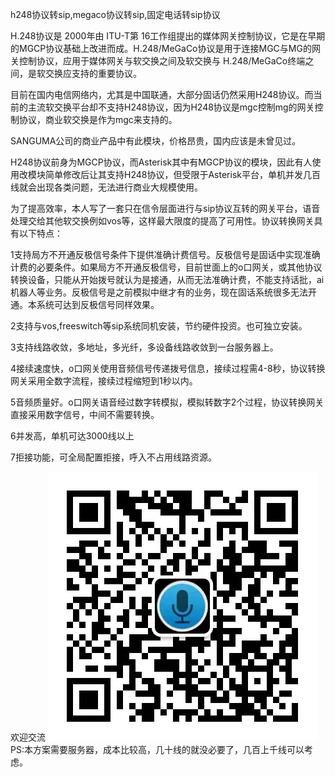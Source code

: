 
h248协议转sip,megaco协议转sip,固定电话转sip协议


H.248协议是 2000年由 ITU-T第 16工作组提出的媒体网关控制协议，它是在早期的MGCP协议基础上改进而成。H.248/MeGaCo协议是用于连接MGC与MG的网关控制协议，应用于媒体网关与软交换之间及软交换与 H.248/MeGaCo终端之间，是软交换应支持的重要协议。

目前在国内电信网络内，尤其是中国联通，大部分固话仍然采用H248协议。而当前的主流软交换平台却不支持H248协议，因为H248协议是mgc控制mg的网关控制协议，商业软交换是作为mgc来支持的。

SANGUMA公司的商业产品中有此模块，价格昂贵，国内应该是未曾见过。

H248协议前身为MGCP协议，而Asterisk其中有MGCP协议的模块，因此有人使用改模块简单修改后让其支持H248协议，但受限于Asterisk平台，单机并发几百线就会出现各类问题，无法进行商业大规模使用。


为了提高效率，本人写了一套只在信令层面进行与sip协议互转的网关平台，语音处理交给其他软交换例如vos等，这样最大限度的提高了可用性。协议转换网关具有以下特点：

1支持局方不开通反极信号条件下提供准确计费信号。反极信号是固话中实现准确计费的必要条件。如果局方不开通反极信号，目前世面上的o口网关，或其他协议转换设备，只能从开始拨号就认为是接通，从而无法准确计费，不能支持话批，ai机器人等业务。反极信号是之前模拟中继才有的业务，现在固话系统很多无法开通。本系统可达到反极信号同样效果。

2支持与vos,freeswitch等sip系统同机安装，节约硬件投资。也可独立安装。

3支持线路收敛，多地址，多光纤，多设备线路收敛到一台服务器上。

4接续速度快，o口网关使用音频信号传递拨号信息，接续过程需4-8秒，协议转换网关采用全数字流程，接续过程缩短到1秒以内。

5音频质量好。o口网关语音经过数字转模拟，模拟转数字2个过程，协议转换网关直接采用数字信号，中间不需要转换。

6并发高，单机可达3000线以上

7拒接功能，可全局配置拒接，呼入不占用线路资源。


欢迎交流
![Wechat QR](https://raw.githubusercontent.com/eitanhan/megaco-demo/master/pic/20230320213745.jpg)
PS:本方案需要服务器，成本比较高，几十线的就没必要了，几百上千线可以考虑。
